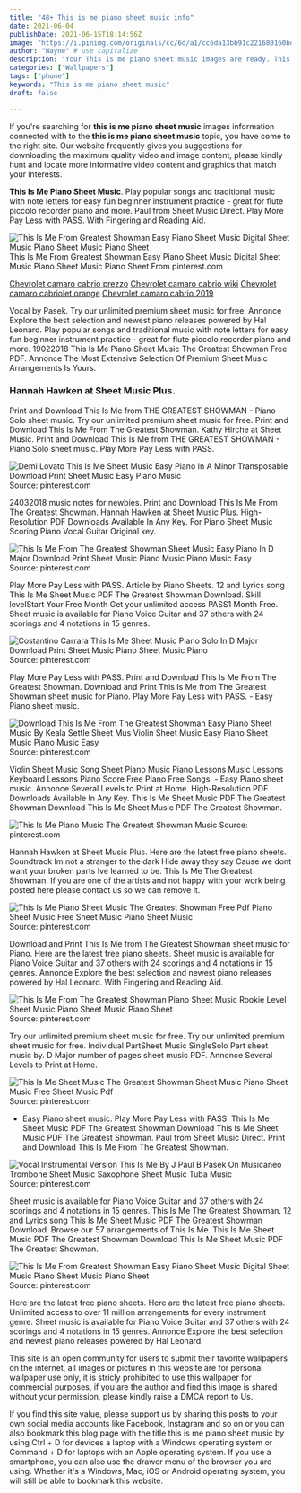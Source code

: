 ```yaml
---
title: "48+ This is me piano sheet music info"
date: 2021-06-04
publishDate: 2021-06-15T18:14:56Z
image: "https://i.pinimg.com/originals/cc/6d/a1/cc6da13bb91c221680160bdbbb2e6c71.png"
author: "Wayne" # use capitalize
description: "Your This is me piano sheet music images are ready. This is me piano sheet music are a topic that is being searched for and liked by netizens now. You can Get the This is me piano sheet music files here. Get all royalty-free photos and vectors."
categories: ["Wallpapers"]
tags: ["phone"]
keywords: "This is me piano sheet music"
draft: false

---
```


If you're searching for **this is me piano sheet music** images information connected with to the **this is me piano sheet music** topic, you have come to the right  site.  Our website frequently  gives you  suggestions  for downloading  the maximum  quality video and image  content, please kindly hunt and locate more informative video content and graphics  that match your interests.

**This Is Me Piano Sheet Music**. Play popular songs and traditional music with note letters for easy fun beginner instrument practice - great for flute piccolo recorder piano and more. Paul from Sheet Music Direct. Play More Pay Less with PASS. With Fingering and Reading Aid.

![This Is Me From Greatest Showman Easy Piano Sheet Music Digital Sheet Music Piano Sheet Music Piano Sheet](https://i.pinimg.com/originals/cc/6d/a1/cc6da13bb91c221680160bdbbb2e6c71.png "This Is Me From Greatest Showman Easy Piano Sheet Music Digital Sheet Music Piano Sheet Music Piano Sheet")
This Is Me From Greatest Showman Easy Piano Sheet Music Digital Sheet Music Piano Sheet Music Piano Sheet From pinterest.com

[Chevrolet camaro cabrio prezzo](/chevrolet-camaro-cabrio-prezzo/)
[Chevrolet camaro cabrio wiki](/chevrolet-camaro-cabrio-wiki/)
[Chevrolet camaro cabriolet orange](/chevrolet-camaro-cabriolet-orange/)
[Chevrolet camaro cabrio 2019](/chevrolet-camaro-cabrio-2019/)

Vocal by Pasek. Try our unlimited premium sheet music for free. Annonce Explore the best selection and newest piano releases powered by Hal Leonard. Play popular songs and traditional music with note letters for easy fun beginner instrument practice - great for flute piccolo recorder piano and more. 19022018 This Is Me Piano Sheet Music The Greatest Showman Free PDF. Annonce The Most Extensive Selection Of Premium Sheet Music Arrangements Is Yours.

### Hannah Hawken at Sheet Music Plus.

Print and Download This Is Me from THE GREATEST SHOWMAN - Piano Solo sheet music. Try our unlimited premium sheet music for free. Print and Download This Is Me From The Greatest Showman. Kathy Hirche at Sheet Music. Print and Download This Is Me from THE GREATEST SHOWMAN - Piano Solo sheet music. Play More Pay Less with PASS.


![Demi Lovato This Is Me Sheet Music Easy Piano In A Minor Transposable Download Print Sheet Music Easy Piano Music](https://i.pinimg.com/originals/de/af/25/deaf255b9e6f0c35879fb42eb9553dc3.gif "Demi Lovato This Is Me Sheet Music Easy Piano In A Minor Transposable Download Print Sheet Music Easy Piano Music")
Source: pinterest.com

24032018 music notes for newbies. Print and Download This Is Me From The Greatest Showman. Hannah Hawken at Sheet Music Plus. High-Resolution PDF Downloads Available In Any Key. For Piano Sheet Music Scoring Piano Vocal Guitar Original key.

![This Is Me From The Greatest Showman Sheet Music Easy Piano In D Major Download Print Sheet Music Piano Music Piano Music Easy](https://i.pinimg.com/originals/9e/76/7c/9e767c61f9270ffacc5cf427eb03beb3.gif "This Is Me From The Greatest Showman Sheet Music Easy Piano In D Major Download Print Sheet Music Piano Music Piano Music Easy")
Source: pinterest.com

Play More Pay Less with PASS. Article by Piano Sheets. 12 and Lyrics song This Is Me Sheet Music PDF The Greatest Showman Download. Skill levelStart Your Free Month Get your unlimited access PASS1 Month Free. Sheet music is available for Piano Voice Guitar and 37 others with 24 scorings and 4 notations in 15 genres.

![Costantino Carrara This Is Me Sheet Music Piano Solo In D Major Download Print Sheet Music Piano Sheet Music Piano](https://i.pinimg.com/originals/d3/71/34/d37134f1e4bd4238f7be1fd103ccd354.gif "Costantino Carrara This Is Me Sheet Music Piano Solo In D Major Download Print Sheet Music Piano Sheet Music Piano")
Source: pinterest.com

Play More Pay Less with PASS. Print and Download This Is Me From The Greatest Showman. Download and Print This Is Me from The Greatest Showman sheet music for Piano. Play More Pay Less with PASS. - Easy Piano sheet music.

![Download This Is Me From The Greatest Showman Easy Piano Sheet Music By Keala Settle Sheet Mus Violin Sheet Music Easy Piano Sheet Music Piano Music Easy](https://i.pinimg.com/originals/30/a9/62/30a9623ba6616ebf4d92cc0655a4dd5e.png "Download This Is Me From The Greatest Showman Easy Piano Sheet Music By Keala Settle Sheet Mus Violin Sheet Music Easy Piano Sheet Music Piano Music Easy")
Source: pinterest.com

Violin Sheet Music Song Sheet Piano Music Piano Lessons Music Lessons Keyboard Lessons Piano Score Free Piano Free Songs. - Easy Piano sheet music. Annonce Several Levels to Print at Home. High-Resolution PDF Downloads Available In Any Key. This Is Me Sheet Music PDF The Greatest Showman Download This Is Me Sheet Music PDF The Greatest Showman.

![This Is Me Piano Music The Greatest Showman Music](https://i.pinimg.com/originals/3b/e1/31/3be13144dddb51de21b97467c0bd785f.png "This Is Me Piano Music The Greatest Showman Music")
Source: pinterest.com

Hannah Hawken at Sheet Music Plus. Here are the latest free piano sheets. Soundtrack Im not a stranger to the dark Hide away they say Cause we dont want your broken parts Ive learned to be. This Is Me The Greatest Showman. If you are one of the artists and not happy with your work being posted here please contact us so we can remove it.

![This Is Me Piano Sheet Music The Greatest Showman Free Pdf Piano Sheet Music Free Sheet Music Piano Sheet Music](https://i.pinimg.com/originals/e0/61/25/e06125e369261ad26246b7423f905539.png "This Is Me Piano Sheet Music The Greatest Showman Free Pdf Piano Sheet Music Free Sheet Music Piano Sheet Music")
Source: pinterest.com

Download and Print This Is Me from The Greatest Showman sheet music for Piano. Here are the latest free piano sheets. Sheet music is available for Piano Voice Guitar and 37 others with 24 scorings and 4 notations in 15 genres. Annonce Explore the best selection and newest piano releases powered by Hal Leonard. With Fingering and Reading Aid.

![This Is Me From The Greatest Showman Piano Sheet Music Rookie Level Sheet Music Piano Sheet Music Piano Sheet](https://i.pinimg.com/736x/59/23/09/59230943d340a06dc881f71f726aebb0.jpg "This Is Me From The Greatest Showman Piano Sheet Music Rookie Level Sheet Music Piano Sheet Music Piano Sheet")
Source: pinterest.com

Try our unlimited premium sheet music for free. Try our unlimited premium sheet music for free. Individual PartSheet Music SingleSolo Part sheet music by. D Major number of pages sheet music PDF. Annonce Several Levels to Print at Home.

![This Is Me Sheet Music The Greatest Showman Sheet Music Piano Sheet Music Free Sheet Music Pdf](https://i.pinimg.com/736x/04/a7/28/04a7281648b2718aea78ef062f7865ef.jpg "This Is Me Sheet Music The Greatest Showman Sheet Music Piano Sheet Music Free Sheet Music Pdf")
Source: pinterest.com

- Easy Piano sheet music. Play More Pay Less with PASS. This Is Me Sheet Music PDF The Greatest Showman Download This Is Me Sheet Music PDF The Greatest Showman. Paul from Sheet Music Direct. Print and Download This Is Me From The Greatest Showman.

![Vocal Instrumental Version This Is Me By J Paul B Pasek On Musicaneo Trombone Sheet Music Saxophone Sheet Music Tuba Music](https://i.pinimg.com/564x/fe/2a/1e/fe2a1ea08789da9d452e23c02737f6bb.jpg "Vocal Instrumental Version This Is Me By J Paul B Pasek On Musicaneo Trombone Sheet Music Saxophone Sheet Music Tuba Music")
Source: pinterest.com

Sheet music is available for Piano Voice Guitar and 37 others with 24 scorings and 4 notations in 15 genres. This Is Me The Greatest Showman. 12 and Lyrics song This Is Me Sheet Music PDF The Greatest Showman Download. Browse our 57 arrangements of This Is Me. This Is Me Sheet Music PDF The Greatest Showman Download This Is Me Sheet Music PDF The Greatest Showman.

![This Is Me From Greatest Showman Easy Piano Sheet Music Digital Sheet Music Piano Sheet Music Piano Sheet](https://i.pinimg.com/originals/cc/6d/a1/cc6da13bb91c221680160bdbbb2e6c71.png "This Is Me From Greatest Showman Easy Piano Sheet Music Digital Sheet Music Piano Sheet Music Piano Sheet")
Source: pinterest.com

Here are the latest free piano sheets. Here are the latest free piano sheets. Unlimited access to over 11 million arrangements for every instrument genre. Sheet music is available for Piano Voice Guitar and 37 others with 24 scorings and 4 notations in 15 genres. Annonce Explore the best selection and newest piano releases powered by Hal Leonard.

This site is an open community for users to submit their favorite wallpapers on the internet, all images or pictures in this website are for personal wallpaper use only, it is stricly prohibited to use this wallpaper for commercial purposes, if you are the author and find this image is shared without your permission, please kindly raise a DMCA report to Us.

If you find this site value, please support us by sharing this posts to your own social media accounts like Facebook, Instagram and so on or you can also bookmark this blog page with the title this is me piano sheet music by using Ctrl + D for devices a laptop with a Windows operating system or Command + D for laptops with an Apple operating system. If you use a smartphone, you can also use the drawer menu of the browser you are using. Whether it's a Windows, Mac, iOS or Android operating system, you will still be able to bookmark this website.
